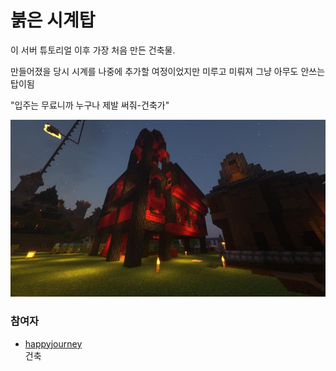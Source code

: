 # 붉은 시계탑

이 서버 튜토리얼 이후 가장 처음 만든 건축물.

만들어졌을 당시 시계를 나중에 추가할 여정이었지만 미루고 미뤄져 그냥 아무도 안쓰는 탑이됨 

"입주는 무료니까 누구나 제발 써줘-건축가" 

![asdf](../../asset/buildings/red_clocktower/main.jpg)

### 참여자
<!-- tag_source_open:description:member_contribute -->
- [happyjourney](../members/happyjourney.md)  
건축
<!-- tag_close-->